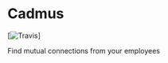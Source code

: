 Cadmus
======

[![Travis](http://img.shields.io/travis/pspeter3/cadmus.svg?style=flat)]

Find mutual connections from your employees
